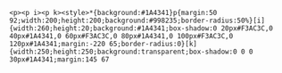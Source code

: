     <p><p i><p k><style>*{background:#1A4341}p{margin:50 92;width:200;height:200;background:#998235;border-radius:50%}[i]{width:260;height:20;background:#1A4341;box-shadow:0 20px#F3AC3C,0 40px#1A4341,0 60px#F3AC3C,0 80px#1A4341,0 100px#F3AC3C,0 120px#1A4341;margin:-220 65;border-radius:0}[k]{width:250;height:250;background:transparent;box-shadow:0 0 0 30px#1A4341;margin:145 67
